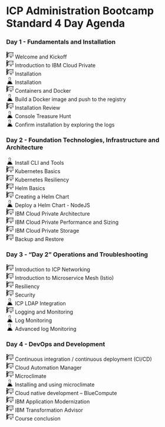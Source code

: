 # ICP Administration Bootcamp Standard 4 Day Agenda

### Day 1 - Fundamentals and Installation

<img src="labs/images/presentation-icon.png" alt="presentations" width="20"/> Welcome and Kickoff <br>
<img src="labs/images/presentation-icon.png" alt="presentations" width="20"/> Introduction to IBM Cloud Private <br>
<img src="labs/images/presentation-icon.png" alt="presentations" width="20"/> Installation <br>
<img src="labs/images/lab-icon.png" alt="labs" width="20"/> Installation <br>
<img src="labs/images/presentation-icon.png" alt="presentations" width="20"/> Containers and Docker <br>
<img src="labs/images/lab-icon.png" alt="labs" width="20"/> Build a Docker image and push to the registry <br>
<img src="labs/images/presentation-icon.png" alt="presentations" width="20"/> Installation Review <br>
<img src="labs/images/lab-icon.png" alt="labs" width="20"/> Console Treasure Hunt <br>
<img src="labs/images/lab-icon.png" alt="labs" width="20"/> Confirm installation by exploring the logs <br>

### Day 2 - Foundation Technologies, Infrastructure and Architecture

<img src="labs/images/lab-icon.png" alt="labs" width="20"/> Install CLI and Tools <br>
<img src="labs/images/presentation-icon.png" alt="presentations" width="20"/> Kubernetes Basics <br>
<img src="labs/images/presentation-icon.png" alt="presentations" width="20"/> Kubernetes Resiliency <br>
<img src="labs/images/presentation-icon.png" alt="presentations" width="20"/> Helm Basics <br>
<img src="labs/images/presentation-icon.png" alt="presentations" width="20"/> Creating a Helm Chart <br>
<img src="labs/images/lab-icon.png" alt="labs" width="20"/> Deploy a Helm Chart - NodeJS <br>
<img src="labs/images/presentation-icon.png" alt="presentations" width="20"/> IBM Cloud Private Architecture <br>
<img src="labs/images/presentation-icon.png" alt="presentations" width="20"/> IBM Cloud Private Performance and Sizing <br>
<img src="labs/images/presentation-icon.png" alt="presentations" width="20"/> IBM Cloud Private Storage <br>
<img src="labs/images/presentation-icon.png" alt="presentations" width="20"/> Backup and Restore <br>

### Day 3 - “Day 2” Operations and Troubleshooting

<img src="labs/images/presentation-icon.png" alt="presentations" width="20"/> Introduction to ICP Networking <br>
<img src="labs/images/presentation-icon.png" alt="presentations" width="20"/> Introduction to Microservice Mesh (Istio) <br>
<img src="labs/images/presentation-icon.png" alt="presentations" width="20"/> Resiliency <br>
<img src="labs/images/presentation-icon.png" alt="presentations" width="20"/> Security <br>
<img src="labs/images/lab-icon.png" alt="labs" width="20"/> ICP LDAP Integration <br>
<img src="labs/images/presentation-icon.png" alt="presentations" width="20"/> Logging and Monitoring <br>
<img src="labs/images/lab-icon.png" alt="labs" width="20"/> Log Monitoring <br>
<img src="labs/images/lab-icon.png" alt="labs" width="20"/> Advanced log Monitoring <br>

### Day 4 - DevOps and Development

<img src="labs/images/presentation-icon.png" alt="presentations" width="20"/> Continuous integration / continuous deployment (CI/CD) <br>
<img src="labs/images/presentation-icon.png" alt="presentations" width="20"/> Cloud Automation Manager <br>
<img src="labs/images/presentation-icon.png" alt="presentations" width="20"/> Microclimate <br>
<img src="labs/images/lab-icon.png" alt="labs" width="20"/> Installing and using microclimate <br>
<img src="labs/images/presentation-icon.png" alt="presentations" width="20"/> Cloud native development – BlueCompute <br>
<img src="labs/images/presentation-icon.png" alt="presentations" width="20"/> IBM Application Modernization <br>
<img src="labs/images/presentation-icon.png" alt="presentations" width="20"/> IBM Transformation Advisor <br>
<img src="labs/images/presentation-icon.png" alt="presentations" width="20"/> Course conclusion <br> 
